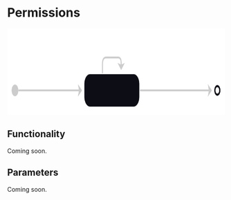 # Permissions

<picture>
  <source media="(prefers-color-scheme: dark)" srcset="../.github/img/permissions-state-diagram-dark.svg" />
  <source media="(prefers-color-scheme: light)" srcset="../.github/img/permissions-state-diagram-light.svg" />
  <img alt="State diagram" src="../.github/img/permissions-state-diagram-dark.svg" height="200" />
</picture>

## Functionality

Coming soon.

## Parameters

Coming soon.
